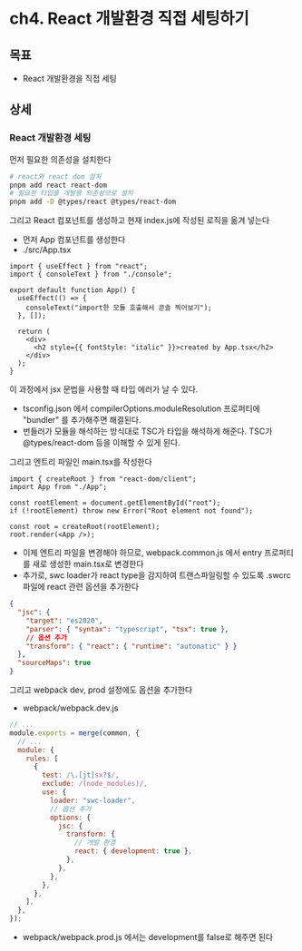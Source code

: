 # ch4. React 개발환경 직접 세팅하기

## 목표

- React 개발환경을 직접 세팅

## 상세

### React 개발환경 세팅

먼저 필요한 의존성을 설치한다

```bash
# react와 react dom 설치
pnpm add react react-dom
# 필요한 타입을 개발용 의존성으로 설치
pnpm add -D @types/react @types/react-dom
```

그리고 React 컴포넌트를 생성하고 현재 index.js에 작성된 로직을 옮겨 넣는다

- 먼저 App 컴포넌트를 생성한다
- ./src/App.tsx

```tsx
import { useEffect } from "react";
import { consoleText } from "./console";

export default function App() {
  useEffect(() => {
    consoleText("import한 모듈 호출해서 콘솔 찍어보기");
  }, []);

  return (
    <div>
      <h2 style={{ fontStyle: "italic" }}>created by App.tsx</h2>
    </div>
  );
}
```

이 과정에서 jsx 문법을 사용할 때 타입 에러가 날 수 있다.

- tsconfig.json 에서 compilerOptions.moduleResolution 프로퍼티에 "bundler" 를 추가해주면 해결된다.
- 번들러가 모듈을 해석하는 방식대로 TSC가 타입을 해석하게 해준다. TSC가 @types/react-dom 등을 이해할 수 있게 된다.

그리고 엔트리 파일인 main.tsx를 작성한다

```tsx
import { createRoot } from "react-dom/client";
import App from "./App";

const rootElement = document.getElementById("root");
if (!rootElement) throw new Error("Root element not found");

const root = createRoot(rootElement);
root.render(<App />);
```

- 이제 엔트리 파일을 변경해야 하므로, webpack.common.js 에서 entry 프로퍼티를 새로 생성한 main.tsx로 변경한다
- 추가로, swc loader가 react type을 감지하여 트랜스파일링할 수 있도록 .swcrc 파일에 react 관련 옵션을 추가한다

```json
{
  "jsc": {
    "target": "es2020",
    "parser": { "syntax": "typescript", "tsx": true },
    // 옵션 추가
    "transform": { "react": { "runtime": "automatic" } }
  },
  "sourceMaps": true
}
```

그리고 webpack dev, prod 설정에도 옵션을 추가한다

- webpack/webpack.dev.js

```js
// ...
module.exports = merge(common, {
  // ...
  module: {
    rules: [
      {
        test: /\.[jt]sx?$/,
        exclude: /(node_modules)/,
        use: {
          loader: "swc-loader",
          // 옵션 추가
          options: {
            jsc: {
              transform: {
                // 개발 환경
                react: { development: true },
              },
            },
          },
        },
      },
    ],
  },
});
```

- webpack/webpack.prod.js 에서는 development를 false로 해주면 된다
